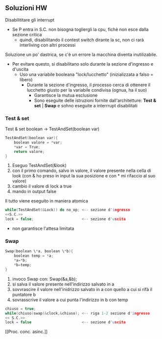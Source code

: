 ## Soluzioni HW
Disabilititare  gli interrupt
 - Se P entra in S.C. non bisogna togliergli la cpu, fichè non esce dalla sezione critica
 	- quindi, disabilitando il contest switch dirante la sc, non ci rarà interliving con altri processi

Soluzione un po' dastrica, se c'è un errore la macchina diventa inutilizabile.
 - Per evitare questo, si disabilitano solo durante la sezione d'ingresso e d'uscita
	- Uso una variabile booleana "lock/lucchetto" (inizializzata a falso = libero)
		- Durante la sezione d'ingresso, il processo cerca di ottenere il lucchetto giusto per la variabile condivisa (ognua, ha il suo)
			- Garantisce la mutua esclusione
			- Sono eseguite delle istruzioni fornite dall'architetture: **Test & set** | **Swap** e sohno eseguite a interrrupt disabilitati

### Test & set 
Test & set boolean -> TestAndSet(boolean var)

```C
TestAndSet(boolean var){
	boolean valore = *var;
	*var = True;
	return valore;
}
```
1. Eseguo TestAndSet(&look)
2. con il primo comando, salvo in valore, il valore presente nella cella di look (con & ho preso in input la sua posizione e con \* mi rifaccio al suo valore)
3. cambio il valore di lock a true
4. mando in output false

Il tutto viene eseguito in maniera atomica

```C
while(TestAndSet(&Lock)) do no_op; <-- sezione d'ingresso
<<S.C.>>
lock = false;					   <-- sezione d'uscita
```
- non garantisce l'attesa limitata 

### Swap
```C
Swap(boolean \*a, boolean \*b){
	boolean temp = *a;
	*a=*b;
	*b=temp;
}
```
1. invoco Swap con: Swap(&a,&b);
2. si salva il valore presente nell'indirizzo salvato in a
3. sovvrascire il valore nell'inidrizzo salvato in a con quello a cui si rifà il puntatore b
4. sovrasscrive il valore a cui punta l'indirizzo in b con temp
```C
chiuso = true;
while(chiuso)swap(&clock,&chiuso); <-- riga 1-2 sezione d'ingresso
<< S.C.>>
lock = false					   <-- sezione d'uscita
```

[[Proc. conc. asinc.]]